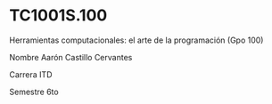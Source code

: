 # TC1001S.100
Herramientas computacionales: el arte de la programación (Gpo 100)

Nombre
  Aarón Castillo Cervantes 
  
  
Carrera
  ITD
  
  
Semestre
  6to 
  
  

